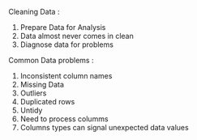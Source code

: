Cleaning Data : 
1. Prepare Data for Analysis
2. Data almost never comes in clean
3. Diagnose data for problems

Common Data problems :
1. Inconsistent column names
2. Missing Data
3. Outliers
4. Duplicated rows
5. Untidy
6. Need to process columms
7. Columns types can signal unexpected data values
